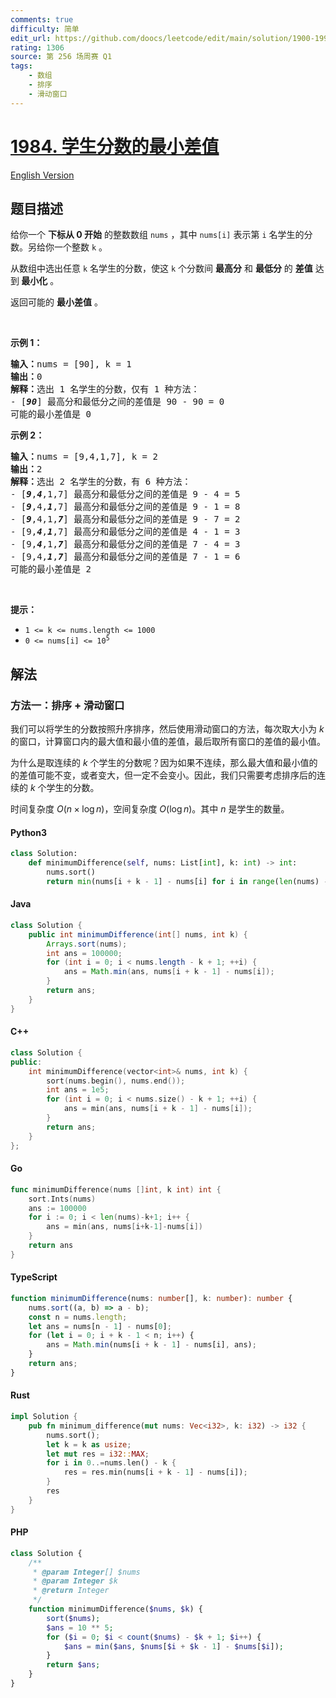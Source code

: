 ```yaml
---
comments: true
difficulty: 简单
edit_url: https://github.com/doocs/leetcode/edit/main/solution/1900-1999/1984.Minimum%20Difference%20Between%20Highest%20and%20Lowest%20of%20K%20Scores/README.md
rating: 1306
source: 第 256 场周赛 Q1
tags:
    - 数组
    - 排序
    - 滑动窗口
---
```


<!-- problem:start -->

# [1984. 学生分数的最小差值](https://leetcode.cn/problems/minimum-difference-between-highest-and-lowest-of-k-scores)

[English Version](/solution/1900-1999/1984.Minimum%20Difference%20Between%20Highest%20and%20Lowest%20of%20K%20Scores/README_EN.md)

## 题目描述

<!-- description:start -->

<p>给你一个 <strong>下标从 0 开始</strong> 的整数数组 <code>nums</code> ，其中 <code>nums[i]</code> 表示第 <code>i</code> 名学生的分数。另给你一个整数 <code>k</code> 。</p>

<p>从数组中选出任意 <code>k</code> 名学生的分数，使这 <code>k</code> 个分数间 <strong>最高分</strong> 和 <strong>最低分</strong> 的 <strong>差值</strong> 达到<strong> 最小化</strong> 。</p>

<p>返回可能的 <strong>最小差值</strong> 。</p>

<p>&nbsp;</p>

<p><strong>示例 1：</strong></p>

<pre><strong>输入：</strong>nums = [90], k = 1
<strong>输出：</strong>0
<strong>解释：</strong>选出 1 名学生的分数，仅有 1 种方法：
- [<em><strong>90</strong></em>] 最高分和最低分之间的差值是 90 - 90 = 0
可能的最小差值是 0
</pre>

<p><strong>示例 2：</strong></p>

<pre><strong>输入：</strong>nums = [9,4,1,7], k = 2
<strong>输出：</strong>2
<strong>解释：</strong>选出 2 名学生的分数，有 6 种方法：
- [<em><strong>9</strong></em>,<em><strong>4</strong></em>,1,7] 最高分和最低分之间的差值是 9 - 4 = 5
- [<em><strong>9</strong></em>,4,<em><strong>1</strong></em>,7] 最高分和最低分之间的差值是 9 - 1 = 8
- [<em><strong>9</strong></em>,4,1,<em><strong>7</strong></em>] 最高分和最低分之间的差值是 9 - 7 = 2
- [9,<em><strong>4</strong></em>,<em><strong>1</strong></em>,7] 最高分和最低分之间的差值是 4 - 1 = 3
- [9,<em><strong>4</strong></em>,1,<em><strong>7</strong></em>] 最高分和最低分之间的差值是 7 - 4 = 3
- [9,4,<em><strong>1</strong></em>,<em><strong>7</strong></em>] 最高分和最低分之间的差值是 7 - 1 = 6
可能的最小差值是 2</pre>

<p>&nbsp;</p>

<p><strong>提示：</strong></p>

<ul>
	<li><code>1 &lt;= k &lt;= nums.length &lt;= 1000</code></li>
	<li><code>0 &lt;= nums[i] &lt;= 10<sup>5</sup></code></li>
</ul>

<!-- description:end -->

## 解法

<!-- solution:start -->

### 方法一：排序 + 滑动窗口

我们可以将学生的分数按照升序排序，然后使用滑动窗口的方法，每次取大小为 $k$ 的窗口，计算窗口内的最大值和最小值的差值，最后取所有窗口的差值的最小值。

为什么是取连续的 $k$ 个学生的分数呢？因为如果不连续，那么最大值和最小值的的差值可能不变，或者变大，但一定不会变小。因此，我们只需要考虑排序后的连续的 $k$ 个学生的分数。

时间复杂度 $O(n \times \log n)$，空间复杂度 $O(\log n)$。其中 $n$ 是学生的数量。

<!-- tabs:start -->

#### Python3

```python
class Solution:
    def minimumDifference(self, nums: List[int], k: int) -> int:
        nums.sort()
        return min(nums[i + k - 1] - nums[i] for i in range(len(nums) - k + 1))
```

#### Java

```java
class Solution {
    public int minimumDifference(int[] nums, int k) {
        Arrays.sort(nums);
        int ans = 100000;
        for (int i = 0; i < nums.length - k + 1; ++i) {
            ans = Math.min(ans, nums[i + k - 1] - nums[i]);
        }
        return ans;
    }
}
```

#### C++

```cpp
class Solution {
public:
    int minimumDifference(vector<int>& nums, int k) {
        sort(nums.begin(), nums.end());
        int ans = 1e5;
        for (int i = 0; i < nums.size() - k + 1; ++i) {
            ans = min(ans, nums[i + k - 1] - nums[i]);
        }
        return ans;
    }
};
```

#### Go

```go
func minimumDifference(nums []int, k int) int {
	sort.Ints(nums)
	ans := 100000
	for i := 0; i < len(nums)-k+1; i++ {
		ans = min(ans, nums[i+k-1]-nums[i])
	}
	return ans
}
```

#### TypeScript

```ts
function minimumDifference(nums: number[], k: number): number {
    nums.sort((a, b) => a - b);
    const n = nums.length;
    let ans = nums[n - 1] - nums[0];
    for (let i = 0; i + k - 1 < n; i++) {
        ans = Math.min(nums[i + k - 1] - nums[i], ans);
    }
    return ans;
}
```

#### Rust

```rust
impl Solution {
    pub fn minimum_difference(mut nums: Vec<i32>, k: i32) -> i32 {
        nums.sort();
        let k = k as usize;
        let mut res = i32::MAX;
        for i in 0..=nums.len() - k {
            res = res.min(nums[i + k - 1] - nums[i]);
        }
        res
    }
}
```

#### PHP

```php
class Solution {
    /**
     * @param Integer[] $nums
     * @param Integer $k
     * @return Integer
     */
    function minimumDifference($nums, $k) {
        sort($nums);
        $ans = 10 ** 5;
        for ($i = 0; $i < count($nums) - $k + 1; $i++) {
            $ans = min($ans, $nums[$i + $k - 1] - $nums[$i]);
        }
        return $ans;
    }
}
```

<!-- tabs:end -->

<!-- solution:end -->

<!-- problem:end -->
